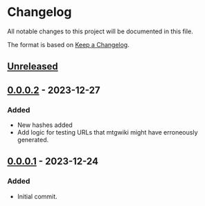 # Changelog

All notable changes to this project will be documented in this file.

The format is based on [Keep a Changelog](https://keepachangelog.com/en/1.0.0/).

## [Unreleased]

## [0.0.0.2] - 2023-12-27

### Added

- New hashes added
- Add logic for testing URLs that mtgwiki might have erroneously generated.


## [0.0.0.1] - 2023-12-24

### Added

- Initial commit.

[unreleased]: https://github.com/maxmakesmagic/deekay/compare/0.0.0.2...HEAD
[0.0.0.2]: https://github.com/maxmakesmagic/deekay/compare/0.0.0.1...0.0.0.2
[0.0.0.1]: https://github.com/maxmakesmagic/deekay/releases/tag/0.0.0.1